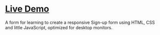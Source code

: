 # **[Live Demo](https://engineman11.github.io/AdminDashboard/)**

A form for learning to create a responsive Sign-up form using HTML, CSS and little JavaScript, optimized for desktop monitors.
